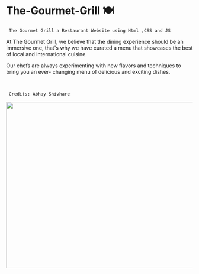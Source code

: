 # The-Gourmet-Grill 🍽
``` The Gourmet Grill a Restaurant Website using Html ,CSS and JS```

<p> 
  At The Gourmet Grill, we believe that the dining experience should be an immersive one, that's why we
  have curated a menu that showcases the best of local and international cuisine.
</p> 
<p>
  Our chefs are always experimenting with new flavors and techniques to bring you an ever-  changing menu of delicious and exciting dishes.
</p>

 <br>                     

``` Credits: Abhay Shivhare```

<div float="right" width="400">
  <img align="left" height="450" width="1200" src="Thumbnail.png">
</div>

<br>




